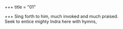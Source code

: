 +++
title = "01"

+++
Sing forth to him, much invoked and much praised.  
Seek to entice mighty Indra here with hymns,  